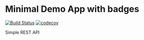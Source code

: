 # Minimal Demo App with badges

[![Build Status](https://travis-ci.org/dhananjay12/demo-app.svg?branch=master)](https://travis-ci.org/dhananjay12/demo-app)
[![codecov](https://codecov.io/gh/dhananjay12/demo-app/branch/master/graph/badge.svg)](https://codecov.io/gh/dhananjay12/demo-app)

Simple REST API